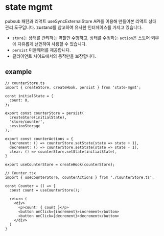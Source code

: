 # state mgmt

pubsub 패턴과 리액트 useSyncExternalStore API를 이용해 만들어본 리액트 상태관리 도구입니다.
zustand를 참고하여 유사한 인터페이스를 가지고 있습니다.

- `store`는 상태를 관리하는 역할만 수행하고, 상태를 수정하는 `action`은 스토어 외부에 자유롭게 선언하여 사용할 수 있습니다.
- `persist` 미들웨어를 제공합니다.
- 클라이언트 사이드에서의 동작만을 보장합니다.

## example

```tsx
// counterStore.ts
import { createStore, createHook, persist } from 'state-mgmt';

const initialState = {
  count: 0,
};

export const counterStore = persist(
  createStore(initialState),
  'store/counter',
  sessionStorage
);

export const counterActions = {
  increment: () => counterStore.setState(state => state + 1),
  decrement: () => counterStore.setState(state => state - 1),
  clear: () => counterStore.setState(initialState),
}

export useCounterStore = createHook(counterStore);

// Counter.tsx
import { useCounterStore, counterActions } from './CounterStore.ts';

const Counter = () => {
  const count = useCounterStore();

  return (
    <div>
      <p>count: { count }</p>
      <button onClick={increment}>increment</button>
      <button onClick={decrement}>decrement</button>
    </div>
  )
}
```

